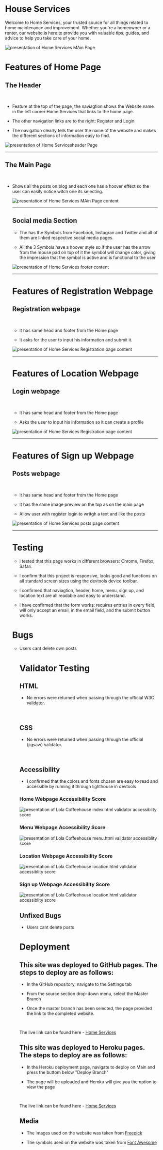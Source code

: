 # House Services
Welcome to Home Services, your trusted source for all things related to home maintenance and improvement. Whether you're a homeowner or a renter, our website is here to provide you with valuable tips, guides, and advice to help you take care of your home.

<img src="static/images/SC01.png" alt="presentation of Home Services MAin Page">

# Features of Home Page

<h2>The Header</h2>
<br>
<ul>
    <li>
        <p>Feature at the top of the page, the naviagtion shows the Website name in the left corner:Home Services that links to the home page.</p>
    </li>
    <li>
        <p>The other navigation links are to the right: Register and Login</p>
    </li>
    <li>
        <p>The navigation clearly tells the user the name of the website and makes the different sections of information easy to find.</p>
    </li>
</ul>

<img src="static/images/SC04.png" alt="presentation of Home Servicesheader Page">
<hr>

<h2>The Main Page</h2>
<br>
<ul>
    <li>
        <p>Shows all the posts on blog and each one has a hoover effect so the user can easily notice witch one its selecting.</p>  
    </li>

<img src="static/images/SC05.png" alt="presentation of Home Services MAin Page content">
<hr>
  
<h2>Social media Section</h2>
<ul>
    <li>
        <p>The has the Symbols from Facebook, Instagran and Twitter and all of them are linked  respective social media pages.</p>  
    </li>
    <li>
        <p>All the 3 Symbols have a hoover style so if the user has the arrow from the mouse pad on top of it the symbol will change color, giving the impression that the symbol is active and is functional to the user</p>
    </li>
</ul>
<img src="static/images/SC06.png" alt="presentation of Home Services footer content">
<hr> 

# Features of Registration Webpage

<h2>Registration webpage</h2>
<br>
<ul>
    <li>
        <p>It has same head and footer from the Home page</p>
    </li>
    <li>
        <p>It asks for the user to input his information and submit it.</p>
    </li>
</ul>

<img src="static/images/SC07.png" alt="presentation of Home Services Registration page content">
<hr> 

# Features of Location Webpage

<h2>Login webpage</h2>
<br>
<ul>
    <li>
        <p>It has same head and footer from the Home page</p>
    </li>
    <li>
        <p>Asks the user to input his information so it can create a profile</p>
    </li>
    
</ul>

<img src="static/images/SC08.png" alt="presentation of Home Services Registration page content">
<hr> 

# Features of Sign up Webpage

<h2>Posts webpage</h2>
<br>
<ul>
    <li>
        <p>It has same head and footer from the Home page</p>
    </li>
     <li>
        <p>It has the same image preview on the top as on the main page</p>
    </li>
    <li>
        <p>Allow user with register login to writgh a text and like the posts</p>
    </li>
</ul>

<img src="static/images/SC09.png" alt="presentation of Home Services posts page content">
<hr> 

# Testing

<ul>
    <li>
        <p>I tested that this page works in different browsers: Chrome, Firefox, Safari.</p>
    </li>
    <li>
        <p>I confirm that this project is responsive, looks good and functions on all standard screen sizes using the devtools device toolbar.</p>
    </li>
     <li>
        <p>I confirmed that naviagtion, header, home, menu, sign up, and location text are all readable and easy to understand.</p>
    </li>
    <li>
        <p>I have confirmed that the form works: requires entries in every field, will only accept an email, in the email field, and the submit button works.</p>
    </li>
</ul>

# Bugs

<ul>
    <li>
        <p>Users cant delete own posts</p>
    </li>

# Validator Testing

<h2>HTML</h2>
<ul>
    <li>
        <p>No errors were returned when passing through the official W3C validator.</p>
    </li>
</ul>
<br>
<h2>CSS</h2>
<ul>
    <li>
        <p>No errors were returned when passing through the official (jigsaw) validator.</p>
    </li>
</ul>
<br>
<h2>Accessibility</h2>
<ul>
    <li>
        <p>I confirmed that the colors and fonts chosen are easy to read and accessible by running it through lighthouse in devtools</p>
    </li>
</ul>

<h3>Home Webpage Accessibility Score</h3>
<img src="assets/images/readmeimg13.jpg" alt="presentation of Lola Coffeehouse index.html validator accessiblity score">
<h3>Menu Webpage Accessibility Score</h3>
<img src="assets/images/readmeimg14.jpg" alt="presentation of Lola Coffeehouse menu.html validator accessiblity score">
<h3>Location Webpage Accessibility Score</h3>
<img src="assets/images/readmeimg12.jpg" alt="presentation of Lola Coffeehouse location.html validator accessiblity score">
<h3>Sign up Webpage Accessibility Score</h3>
<img src="assets/images/readmeimg15.jpg" alt="presentation of Lola Coffeehouse location.html validator accessiblity score">
<br>
<h2>Unfixed Bugs</h2>
<ul>
    <li>
        <p>Users cant delete posts</p>
    </li>
</ul>

# Deployment
<h2>This site was deployed to GitHub pages. The steps to deploy are as follows:</h2>
<ul>
    <li>
        <p>In the GitHub repository, navigate to the Settings tab</p>
    </li>
    <li>
        <p>From the source section drop-down menu, select the Master Branch</p>
    </li>
    <li>
        <p>Once the master branch has been selected, the page provided the link to the completed website.</p>
    </li>
</ul>
<br>
<p>The live link can be found here - <a href="https://8000-gallegodev-homeservices-h7rejmyijph.ws-eu105.gitpod.io/" target="_blank" aria-label=" Visit Home Services webpage (Opens in another page)">Home Services</a>

<h2>This site was deployed to Heroku pages. The steps to deploy are as follows:</h2>
<ul>
    <li>
        <p>In the Heroku deployment page, navigate to deploy on Main and press the buttom below "Deploy Branch"</p>
    </li>
    <li>
        <p>The page will be uploaded and Heroku will give you the option to view the page</p>
    </li>
</ul>
<br>
<p>The live link can be found here - <a href="https://homeservice01-42bf75f49e27.herokuapp.com/" target="_blank" aria-label=" Visit Home Services webpage (Opens in another page)">Home Services</a>

<br>
<h2>Media</h2>
<ul>
    <li>
        <p>The images used on the website was taken from <a href="https://www.freepik.com/" target="_blank" aria-label=" Visit Freepick webpage (Opens in another page)">Freepick</a></p>
    </li>
    <li>
        <p>The symbols used on the website was taken from <a href="https://fontawesome.com/search" target="_blank" aria-label=" Visit Font Awesome webpage (Opens in another page)">Font Awesome</a></p>
    </li>
</ul>
